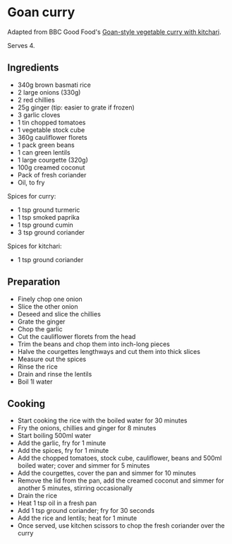 # Goan curry

Adapted from BBC Good Food's [Goan-style vegetable curry with kitchari](https://www.bbcgoodfood.com/recipes/goan-style-vegetable-curry-kitchari).

Serves 4.

## Ingredients

- 340g brown basmati rice
- 2 large onions (330g)
- 2 red chillies
- 25g ginger (tip: easier to grate if frozen)
- 3 garlic cloves
- 1 tin chopped tomatoes
- 1 vegetable stock cube
- 360g cauliflower florets
- 1 pack green beans
- 1 can green lentils
- 1 large courgette (320g)
- 100g creamed coconut
- Pack of fresh coriander
- Oil, to fry

Spices for curry:

- 1 tsp ground turmeric
- 1 tsp smoked paprika
- 1 tsp ground cumin
- 3 tsp ground coriander

Spices for kitchari:

- 1 tsp ground coriander

## Preparation

- Finely chop one onion
- Slice the other onion
- Deseed and slice the chillies
- Grate the ginger
- Chop the garlic
- Cut the cauliflower florets from the head
- Trim the beans and chop them into inch-long pieces
- Halve the courgettes lengthways and cut them into thick slices
- Measure out the spices
- Rinse the rice
- Drain and rinse the lentils
- Boil 1l water

## Cooking

- Start cooking the rice with the boiled water for 30 minutes
- Fry the onions, chillies and ginger for 8 minutes
- Start boiling 500ml water
- Add the garlic, fry for 1 minute
- Add the spices, fry for 1 minute
- Add the chopped tomatoes, stock cube, cauliflower, beans and 500ml boiled water; cover and simmer for 5 minutes
- Add the courgettes, cover the pan and simmer for 10 minutes
- Remove the lid from the pan, add the creamed coconut and simmer for another 5 minutes, stirring occasionally
- Drain the rice
- Heat 1 tsp oil in a fresh pan
- Add 1 tsp ground coriander; fry for 30 seconds
- Add the rice and lentils; heat for 1 minute
- Once served, use kitchen scissors to chop the fresh coriander over the curry
